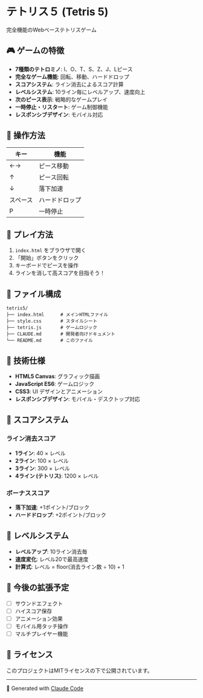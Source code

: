 # テトリス５ (Tetris 5)

完全機能のWebベーステトリスゲーム

## 🎮 ゲームの特徴

- **7種類のテトロミノ**: I、O、T、S、Z、J、Lピース
- **完全なゲーム機能**: 回転、移動、ハードドロップ
- **スコアシステム**: ライン消去によるスコア計算
- **レベルシステム**: 10ライン毎にレベルアップ、速度向上
- **次のピース表示**: 戦略的なゲームプレイ
- **一時停止・リスタート**: ゲーム制御機能
- **レスポンシブデザイン**: モバイル対応

## 🎯 操作方法

| キー | 機能 |
|------|------|
| ←→ | ピース移動 |
| ↑ | ピース回転 |
| ↓ | 落下加速 |
| スペース | ハードドロップ |
| P | 一時停止 |

## 🚀 プレイ方法

1. `index.html` をブラウザで開く
2. 「開始」ボタンをクリック
3. キーボードでピースを操作
4. ラインを消して高スコアを目指そう！

## 📁 ファイル構成

```
tetris5/
├── index.html      # メインHTMLファイル
├── style.css       # スタイルシート
├── tetris.js       # ゲームロジック
├── CLAUDE.md       # 開発者向けドキュメント
└── README.md       # このファイル
```

## 🎨 技術仕様

- **HTML5 Canvas**: グラフィック描画
- **JavaScript ES6**: ゲームロジック
- **CSS3**: UI デザインとアニメーション
- **レスポンシブデザイン**: モバイル・デスクトップ対応

## 🎵 スコアシステム

### ライン消去スコア
- **1ライン**: 40 × レベル
- **2ライン**: 100 × レベル
- **3ライン**: 300 × レベル
- **4ライン (テトリス)**: 1200 × レベル

### ボーナススコア
- **落下加速**: +1ポイント/ブロック
- **ハードドロップ**: +2ポイント/ブロック

## 🔄 レベルシステム

- **レベルアップ**: 10ライン消去毎
- **速度変化**: レベル20で最高速度
- **計算式**: レベル = floor(消去ライン数 ÷ 10) + 1

## 🌟 今後の拡張予定

- [ ] サウンドエフェクト
- [ ] ハイスコア保存
- [ ] アニメーション効果
- [ ] モバイル用タッチ操作
- [ ] マルチプレイヤー機能

## 📄 ライセンス

このプロジェクトはMITライセンスの下で公開されています。

---

🤖 Generated with [Claude Code](https://claude.ai/code)